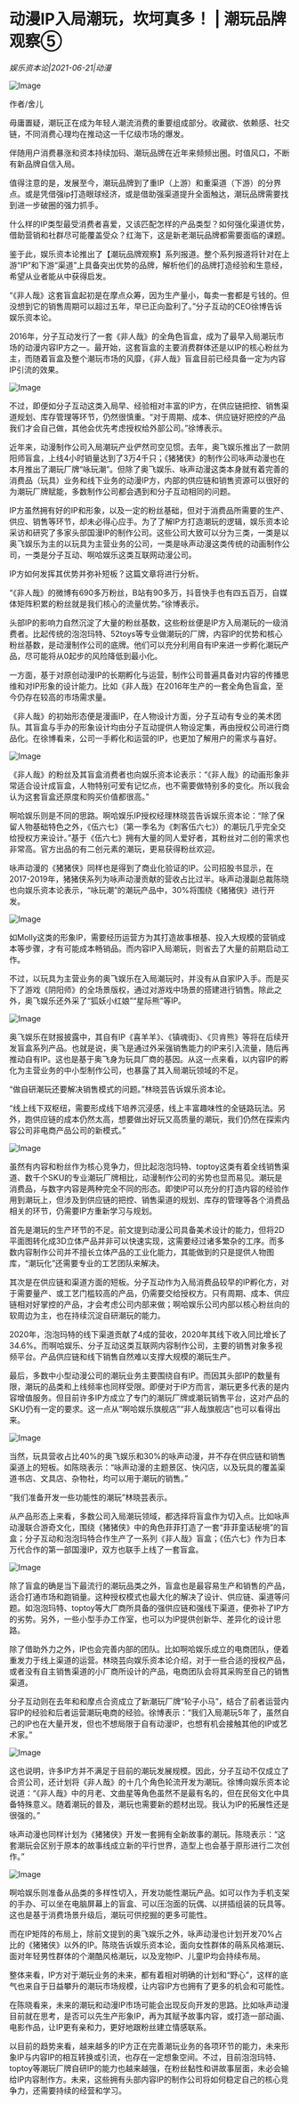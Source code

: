 # 动漫IP入局潮玩，坎坷真多！ | 潮玩品牌观察⑤

*娱乐资本论|2021-06-21|动漫*

![Image](https://inews.gtimg.com/newsapp_bt/0/13677291101/641)

作者/舍儿

毋庸置疑，潮玩正在成为年轻人潮流消费的重要组成部分。收藏欲、依赖感、社交链，不同消费心理均在推动这一千亿级市场的爆发。

伴随用户消费暴涨和资本持续加码、潮玩品牌在近年来频频出圈。时值风口，不断有新品牌自信入局。

值得注意的是，发展至今，潮玩品牌到了重IP（上游）和重渠道（下游）的分界点。或是凭借强ip打造眼球经济，或是借助强渠道提升全面触达，潮玩品牌需要找到进一步破圈的强力抓手。

什么样的IP类型最受消费者喜爱，又该匹配怎样的产品类型？如何强化渠道优势，借助营销和社群尽可能覆盖受众？红海下，这是新老潮玩品牌都需要面临的课题。

鉴于此，娱乐资本论推出了【潮玩品牌观察】系列报道。整个系列报道将针对在上游“IP”和下游“渠道”上具备突出优势的品牌，解析他们的品牌打造经验和生意经，希望从业者能从中获得启发。

“《非人哉》这套盲盒起初是在摩点众筹，因为生产量小，每卖一套都是亏钱的。但没想到它的销售周期可以超过五年，早已正向盈利了。”分子互动的CEO徐博告诉娱乐资本论。

2016年，分子互动发行了一套《非人哉》的全角色盲盒，成为了最早入局潮玩市场的动漫内容IP方之一。最开始，这套盲盒的主要消费群体还是以IP的核心粉丝为主，而随着盲盒及整个潮玩市场的风靡，《非人哉》盲盒目前已经具备一定为内容IP引流的效果。

![Image](https://inews.gtimg.com/newsapp_bt/0/13677291122/641)

不过，即便如分子互动这类入局早、经验相对丰富的IP方，在供应链把控、销售渠道规划、库存管理等环节，仍然很慎重。“对于周期、成本、供应链好把控的产品我们才会自己做，其他会优先考虑授权给外部公司。”徐博表示。

近年来，动漫制作公司入局潮玩产业俨然司空见惯。去年，奥飞娱乐推出了一款阴阳师盲盒，上线4小时销量达到了3万4千只；《猪猪侠》的制作公司咏声动漫也在本月推出了潮玩厂牌“咏玩潮”。但除了奥飞娱乐、咏声动漫这类本身就有着完善的消费品（玩具）业务和线下业务的动漫IP方，内部的供应链和销售资源可以很好的为潮玩厂牌赋能，多数制作公司都会遇到和分子互动相同的问题。

IP方虽然拥有好的IP和形象，以及一定的粉丝基础，但对于消费品所需要的生产、供应、销售等环节，却未必得心应手。为了了解IP方打造潮玩的逻辑，娱乐资本论采访和研究了多家头部国漫IP的制作公司。这些公司大致可以分为三类，一类是以奥飞娱乐为主的以玩具为主营业务的公司，一类是咏声动漫这类传统的动画制作公司，一类是分子互动、啊哈娱乐这类互联网动漫公司。

IP方如何发挥其优势并弥补短板？这篇文章将进行分析。

“《非人哉》的微博有690多万粉丝，B站有90多万，抖音快手也有四五百万，自媒体矩阵积累的粉丝就是我们核心的流量优势。”徐博表示。

头部IP的影响力自然沉淀了大量的粉丝基数，这些粉丝便是IP方入局潮玩的一级消费者。比起传统的泡泡玛特、52toys等专业做潮玩的厂牌，内容IP的优势和核心粉丝基数，是动漫制作公司的底牌。他们可以充分利用自有IP来进一步孵化潮玩产品，尽可能将从0起步的风险降低到最小化。

一方面，基于对原创动漫IP的长期孵化与运营，制作公司普遍具备对内容的传播思维和对IP形象的设计能力。比如《非人哉》在2016年生产的一套全角色盲盒，至今仍存在较高的市场需求量。

《非人哉》的初始形态便是漫画IP，在人物设计方面，分子互动有专业的美术团队。其盲盒与手办的形象设计均由分子互动提供人物设定集，再由授权公司进行商品化。在徐博看来，公司一手孵化和运营的IP，也更加了解用户的需求与喜好。

![Image](https://inews.gtimg.com/newsapp_bt/0/13677291111/641)

《非人哉》的粉丝及其盲盒消费者也向娱乐资本论表示：“《非人哉》的动画形象非常适合设计成盲盒，人物特别可爱有记忆点，也不需要做特别多的变化。所以我会认为这套盲盒还原度和购买价值都很高。”

啊哈娱乐则是不同的思路。啊哈娱乐IP授权经理林晓芸告诉娱乐资本论：“除了保留人物基础特色之外，《伍六七》（第一季名为《刺客伍六七》）的潮玩几乎完全交给授权方来设计。”基于《伍六七》拥有大量的同人爱好者，其粉丝对二创的需求也非常高。官方出品的有二创元素的潮玩，更易获得粉丝欢迎。

咏声动漫的《猪猪侠》同样也是得到了商业化验证的IP。公司招股书显示，在2017-2019年，猪猪侠系列为咏声动漫贡献的营收占比过半。咏声动漫副总裁陈晓也向娱乐资本论表示，“咏玩潮”的潮玩产品中，30%将围绕《猪猪侠》进行开发。

![Image](https://inews.gtimg.com/newsapp_bt/0/13677291109/641)

如Molly这类的形象IP，需要经历运营方为其打造故事根基、投入大规模的营销成本等步骤，才有可能成本畅销品。而内容IP入局潮玩，则省去了大量的前期启动工作。

不过，以玩具为主营业务的奥飞娱乐在入局潮玩时，并没有从自家IP入手。而是买下了游戏《阴阳师》的全场景版权，通过对游戏中场景的搭建进行销售。除此之外，奥飞娱乐还外采了“狐妖小红娘”“星际熊”等IP。

![Image](https://inews.gtimg.com/newsapp_bt/0/13677291115/641)

奥飞娱乐在财报披露中，其自有IP《喜羊羊》、《镇魂街》、《贝肯熊》等将在后续开发盲盒系列产品。也就是说，奥飞是通过外采强销售能力的IP来引入流量，随后再推动自有IP。这也是基于奥飞身为玩具厂商的基因。从这一点来看，以内容IP的孵化为主营业务的中小型制作公司，也暴露了其入局潮玩领域的不足。

“做自研潮玩还要解决销售模式的问题。”林晓芸告诉娱乐资本论。

“线上线下双枢纽，需要形成线下培养沉浸感，线上丰富趣味性的全链路玩法。另外，跑供应链的成本仍然太高，想要做出好玩又高质量的潮玩，我们仍然在探索内容公司非电商产品公司的新模式。”

![Image](https://inews.gtimg.com/newsapp_bt/0/13677291130/641)

虽然有内容和粉丝作为核心竞争力，但比起泡泡玛特、toptoy这类有着全线销售渠道、数千个SKU的专业潮玩厂牌相比，动漫制作公司的劣势也显而易见。潮玩是消费品，与数字内容是两种完全不同的形态。即使IP可以充分的打造内容的经验作用到潮玩上，但涉及到供应链的把控、销售渠道的规划、库存的管理等各个消费品相关的环节，仍需要IP方重新学习与规划。

首先是潮玩的生产环节的不足。前文提到动漫公司具备美术设计的能力，但将2D平面图转化成3D立体产品并非可以快速实现，这需要经过诸多繁杂的工序。而多数内容制作公司并不擅长立体产品的工业化能力，其能做到的只是提供人物图库，“潮玩化”还需要专业的工艺团队来解决。

其次是在供应链和渠道方面的短板。分子互动作为入局消费品较早的IP孵化方，对于需要量产、或工艺门槛较高的产品，仍需要交给授权方。只有周期、成本、供应链相对好掌控的产品，才会考虑公司内部来做；啊哈娱乐公司内部以核心粉丝向的软周边为主，也在持续沉淀自研潮玩的能力。

2020年，泡泡玛特的线下渠道贡献了4成的营收，2020年其线下收入同比增长了34.6%。而啊哈娱乐、分子互动这类互联网内容制作公司，主要的销售对象多视频平台。产品供应链和线下销售自然难以支撑大规模的潮玩生产。

最后，多数中小型动漫公司的潮玩业务主要围绕自有IP。而因其头部IP的数量有限，潮玩的品类和上线频率也同样受限。即便对于IP方而言，潮玩更多代表的是内容增值服务。但目前许多IP方成立了专门的潮玩厂牌或潮玩销售平台，这对产品的SKU仍有一定的要求。这一点从“啊哈娱乐旗舰店”“非人哉旗舰店”也可以看得出来。

![Image](https://inews.gtimg.com/newsapp_bt/0/13677291102/641)

当然，玩具营收占比40%的奥飞娱乐和30%的咏声动漫，并不存在供应链和销售渠道上的短板。如陈晓表示：“咏声动漫的主题景区、快闪店，以及玩具的覆盖渠道书店、文具店、杂物社，均可以用于潮玩的销售。”

“我们准备开发一些功能性的潮玩”林晓芸表示。

从产品形态上来看，多数公司入局潮玩领域，都选择将盲盒作为切入点。比如咏声动漫联合游奇文化，围绕《猪猪侠》中的角色菲菲打造了一套“菲菲童话秘境”的盲盒；分子互动和泡泡玛特合作生产了一系列《非人哉》盲盒；《伍六七》作为日本万代合作的第一部国漫IP，双方也联手上线了一套盲盒。

![Image](https://inews.gtimg.com/newsapp_bt/0/13677291114/641)

除了盲盒的确是当下最流行的潮玩品类之外，盲盒也是最容易生产和销售的产品，适合打通市场和跑销量。这种授权模式也最大化的解决了设计、供应链、渠道等问题。如泡泡玛特、toptoy等大厂商所具备的强供应链和强线下渠道，便弥补了IP方的劣势。另外，一些小型手办工作室，也可以为IP提供创新华、差异化的设计思路。

除了借助外力之外，IP也会完善内部的团队。比如啊哈娱乐成立的电商团队，便着重发力于线上渠道的运营。林晓芸向娱乐资本论介绍，对于一些合适的授权产品，或者没有自主销售渠道的小厂商所设计的产品，电商团队会将其采购至自己的销售渠道。

分子互动则在去年和和摩点合资成立了新潮玩厂牌“轮子小马”，结合了前者运营内容IP的经验和后者运营潮玩电商的经验。徐博表示：“我们入局潮玩5年了，虽然自己的IP也在大量开发，但也不想局限于自有动漫IP，也想有机会接触其他的IP或艺术家。”

![Image](https://inews.gtimg.com/newsapp_bt/0/13677291104/641)

这也说明，许多IP方并不满足于目前的潮玩发展规模。因此，分子互动不仅成立了合资公司，还计划将《非人哉》的十几个角色轮流开发为潮玩。徐博向娱乐资本论说道：“《非人哉》中的月老、文曲星等角色虽然不是最有名的，但在民俗文化中具备特殊意义。随着潮玩的普及，潮玩也需要新的题材出现。我认为IP的拓展性还是很强的。”

咏声动漫也同样计划为《猪猪侠》开发一套拥有全新故事的潮玩。陈晓表示：“这套潮玩会区别于原本的故事线成立新的平行世界，造型上也会基于原形进行二次创作。”

![Image](https://inews.gtimg.com/newsapp_bt/0/13677291125/641)

啊哈娱乐则准备从品类的多样性切入，开发功能性潮玩产品。如可以作为手机支架的手办、可以坐在电脑屏幕上的盲盒、可以压泡面的玩偶、以拼插组装的玩具等。这也是基于消费场景升级后，潮玩可供挖掘的更多可能性。

而在IP矩阵的布局上，除前文提到的奥飞娱乐之外，咏声动漫也计划开发70%占比的《猪猪侠》以外的IP。陈晓告诉娱乐资本论，面向女性群体的萌系风格潮玩、面对年轻男性群体的个潮酷风格潮玩，以及宠物IP、儿童IP均会持续布局。

整体来看，IP方对于潮玩业务的未来，都有着相对明确的计划和“野心”，这样的底气也来自于日益攀升的潮玩市场规模，让内容IP方也拥有了更多的机会和可能性。

在陈晓看来，未来的潮玩和动漫IP市场可能会出现反向开发的思路。比如咏声动漫目前就在思考，是否可以先生产形象IP，再为其赋予故事内容，或打造一部动画、电影作品，让IP更有亲和力，更好地跟粉丝建立情感联系。

以目前的趋势来看，越来越多的IP方正在完善潮玩业务的各项环节的能力，未来形象IP与内容IP的相互转换或引流，也存在一定想象空间。不过，目前泡泡玛特、toptoy等潮玩厂牌自研IP的能力也越来越强，在粉丝黏性和讲故事层面，未必会输给IP内容制作方。未来，这些拥有头部内容IP的制作公司将如何稳定自己的核心竞争力，还需要持续的经营和学习。


